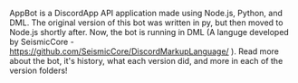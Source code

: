 AppBot is a DiscordApp API application made using Node.js, Python, and DML. The original version of this bot was written in py, but then moved to Node.js shortly after. Now, the bot is running in DML (A languge developed by SeismicCore - https://github.com/SeismicCore/DiscordMarkupLanguage/ ). Read more about the bot, it's history, what each version did, and more in each of the version folders!
